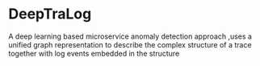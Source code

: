# DeepTraLog
A deep learning based microservice anomaly detection approach ,uses a unified graph representation to describe the complex structure of a trace together with log events embedded in the structure
